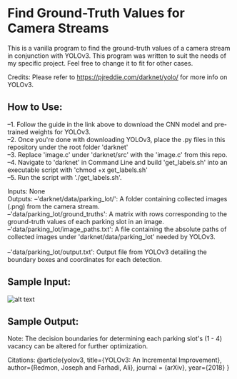 # Find Ground-Truth Values for Camera Streams #
This is a vanilla program to find the ground-truth values of a camera stream in conjunction with YOLOv3. This program was written to suit the needs of my specific project. Feel free to change it to fit for other cases. 


Credits: Please refer to https://pjreddie.com/darknet/yolo/ for more info on YOLOv3.

## How to Use:
–1. Follow the guide in the link above to download the CNN model and pre-trained weights for YOLOv3.<br/>
–2. Once you're done with downloading YOLOv3, place the .py files in this repository under the root folder 'darknet'<br/>
–3. Replace 'image.c' under 'darknet/src' with the 'image.c' from this repo.<br/>
–4. Navigate to 'darknet' in Command Line and build 'get_labels.sh' into an executable script with 'chmod +x get_labels.sh'<br/>
–5. Run the script with './get_labels.sh'.<br/>

Inputs: None<br/>
Outputs:
–'darknet/data/parking_lot/': A folder containing collected images (.png) from the camera stream.<br/>
–'data/parking_lot/ground_truths': A matrix with rows corresponding to the ground-truth values of each parking slot in an image.<br/>
–'data/parking_lot/image_paths.txt': A file containing the absolute paths of collected images under 'darknet/data/parking_lot' needed by YOLOv3.<br/>  
–'data/parking_lot/output.txt': Output file from YOLOv3 detailing the boundary boxes and coordinates for each detection.<br/>

## Sample Input:
![alt text](https://github.com/hankchau/camera_ground_truths_generator/parking_lot_sample/image01.png?raw=true)

## Sample Output:


Note: The decision boundaries for determining each parking slot's (1 - 4) vacancy can be altered for further optimization.

Citations: 
@article{yolov3,
  title={YOLOv3: An Incremental Improvement},
  author={Redmon, Joseph and Farhadi, Ali},
  journal = {arXiv},
  year={2018}
}
